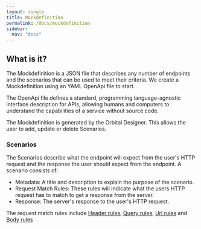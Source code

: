 ```yaml
---
layout: single
title: Mockdefinition
permalink: /docs/mockdefinition
sidebar:
  nav: "docs"
---
```


## What is it?

The Mockdefinition is a JSON file that describes any number of endpoints and the scenarios that can be used to meet their criteria. We
create a Mockdefinition using an YAML OpenApi file to start. 

The OpenApi file defines a standard, programming language-agnostic interface description for APIs, allowing humans and computers to understand the capabilities of a service without source code.

The Mockdefinition is generated by the Orbital Designer. This allows the user to add, update or delete Scenarios.

### Scenarios

The Scenarios describe what the endpoint will expect from the user's HTTP request and the response the user
should expect from the endpoint. A scenario consists of:

- Metadata: A title and description to explain the purpose of the scenario.
- Request Match Rules: These rules will indicate what the users HTTP request has to match to get a response from the server.
- Response: The server's response to the user's HTTP request.

 The request match rules include [Header rules](/docs/headersrules), [Query rules](/docs/queryrules), [Url rules](/docs/urlrules) and [Body rules](/docs/bodyrules)